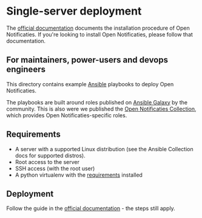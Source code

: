 # Single-server deployment

The [official documentation][docs] documents the installation procedure of Open
Notificaties. If you're looking to install Open Notificaties, please follow that
documentation.

## For maintainers, power-users and devops engineers

This directory contains example [Ansible][Ansible] playbooks to deploy Open Notificaties.

The playbooks are built around roles published on [Ansible Galaxy][Galaxy] by the
community. This is also were we published the [Open Notificaties Collection][collection],
which provides Open Notificaties-specific roles.

## Requirements

* A server with a supported Linux distribution (see the Ansible Collection docs for
  supported distros).
* Root access to the server
* SSH access (with the root user)
* A python virtualenv with the [requirements](../requirements.txt) installed

## Deployment

Follow the guide in the [official documentation][docs] - the steps still apply.


[docs]: https://open-notificaties.readthedocs.io/en/stable/installation/deployment/single_server.html
[Ansible]: https://www.ansible.com/
[Galaxy]: https://galaxy.ansible.com/
[collection]: https://github.com/open-zaak/ansible-collection
